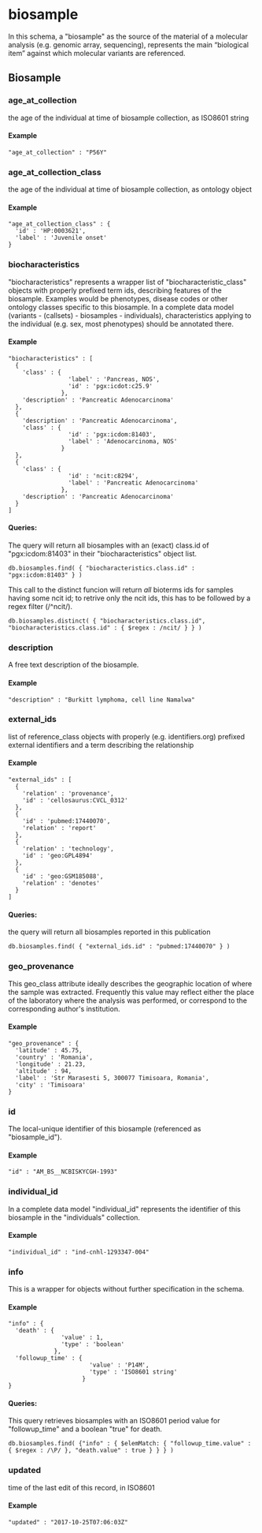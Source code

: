 # biosample  

In this schema, a "biosample" as the source of the material of a molecular analysis (e.g. genomic array, sequencing), represents the main “biological item” against which molecular variants are referenced.


## Biosample

### age_at_collection

the age of the individual at time of biosample collection, as ISO8601 string

#### Example

```
"age_at_collection" : "P56Y"
```

### age_at_collection_class

the age of the individual at time of biosample collection, as ontology object

#### Example

```
"age_at_collection_class" : {
  'id' : 'HP:0003621',
  'label' : 'Juvenile onset'
}
```

### biocharacteristics

"biocharacteristics" represents a wrapper list of "biocharacteristic_class" objects with properly prefixed term ids, describing features of the biosample.
Examples would be phenotypes, disease codes or other ontology classes specific to this biosample. In a complete data model (variants - (callsets) - biosamples - individuals), characteristics applying to the individual (e.g. sex, most phenotypes) should be annotated there.


#### Example

```
"biocharacteristics" : [
  {
    'class' : {
                 'label' : 'Pancreas, NOS',
                 'id' : 'pgx:icdot:c25.9'
               },
    'description' : 'Pancreatic Adenocarcinoma'
  },
  {
    'description' : 'Pancreatic Adenocarcinoma',
    'class' : {
                 'id' : 'pgx:icdom:81403',
                 'label' : 'Adenocarcinoma, NOS'
               }
  },
  {
    'class' : {
                 'id' : 'ncit:c8294',
                 'label' : 'Pancreatic Adenocarcinoma'
               },
    'description' : 'Pancreatic Adenocarcinoma'
  }
]
```

#### Queries:
The query will return all biosamples with an (exact) class.id of "pgx:icdom:81403" in their "biocharacteristics" object list.

```
db.biosamples.find( { "biocharacteristics.class.id" : "pgx:icdom:81403" } )
```

This call to the distinct funcion will return *all* bioterms ids for samples having some ncit id; to retrive only the ncit ids, this has to be followed by a regex filter (/^ncit/).

```
db.biosamples.distinct( { "biocharacteristics.class.id", "biocharacteristics.class.id" : { $regex : /ncit/ } } )
```

### description

A free text description of the biosample.

#### Example

```
"description" : "Burkitt lymphoma, cell line Namalwa"
```

### external_ids

list of reference_class objects with properly (e.g. identifiers.org) prefixed external identifiers and a term describing the relationship

#### Example

```
"external_ids" : [
  {
    'relation' : 'provenance',
    'id' : 'cellosaurus:CVCL_0312'
  },
  {
    'id' : 'pubmed:17440070',
    'relation' : 'report'
  },
  {
    'relation' : 'technology',
    'id' : 'geo:GPL4894'
  },
  {
    'id' : 'geo:GSM185088',
    'relation' : 'denotes'
  }
]
```

#### Queries:
the query will return all biosamples reported in this publication
```
db.biosamples.find( { "external_ids.id" : "pubmed:17440070" } )
```

### geo_provenance

This geo_class attribute ideally describes the geographic location of where the sample was extracted.
Frequently this value may reflect either the place of the laboratory where the analysis was performed, or correspond to the corresponding author's institution.


#### Example

```
"geo_provenance" : {
  'latitude' : 45.75,
  'country' : 'Romania',
  'longitude' : 21.23,
  'altitude' : 94,
  'label' : 'Str Marasesti 5, 300077 Timisoara, Romania',
  'city' : 'Timisoara'
}
```

### id

The local-unique identifier of this biosample (referenced as "biosample_id").

#### Example

```
"id" : "AM_BS__NCBISKYCGH-1993"
```

### individual_id

In a complete data model "individual_id" represents the identifier of this biosample in the "individuals" collection.


#### Example

```
"individual_id" : "ind-cnhl-1293347-004"
```

### info

This is a wrapper for objects without further specification in the schema.


#### Example

```
"info" : {
  'death' : {
               'value' : 1,
               'type' : 'boolean'
             },
  'followup_time' : {
                       'value' : 'P14M',
                       'type' : 'ISO8601 string'
                     }
}
```

#### Queries:
This query retrieves biosamples with an ISO8601 period value for "followup_time" and a boolean "true" for death.

```
db.biosamples.find( {"info" : { $elemMatch: { "followup_time.value" : { $regex : /\P/ }, "death.value" : true } } } )
```

### updated

time of the last edit of this record, in ISO8601

#### Example

```
"updated" : "2017-10-25T07:06:03Z"
```
